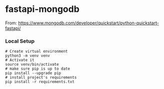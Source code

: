 # fastapi-mongodb

From: https://www.mongodb.com/developer/quickstart/python-quickstart-fastapi/ 

### Local Setup

```
# Create virtual environment
python3 -m venv venv
# Activate it
source venv/bin/activate
# make sure pip is up to date
pip install --upgrade pip
# install project's requirements
pip install -r requirements.txt
```